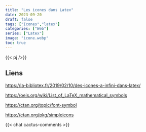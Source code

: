 ```yaml
---
title: "Les icones dans Latex"
date: 2023-09-20
draft: false
tags: ["Icones","latex"]
categories: ["Web"]
series: ["Latex"]
image: "icone.webp"
toc: true
---
```


{{< pj />}}

## Liens
https://la-bibliotex.fr/2019/02/10/des-icones-a-infini-dans-latex/

https://oeis.org/wiki/List_of_LaTeX_mathematical_symbols

https://ctan.org/topic/font-symbol

https://ctan.org/pkg/simpleicons

{{< chat cactus-comments >}}
